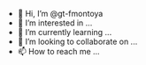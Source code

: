 - 👋 Hi, I’m @gt-fmontoya
- 👀 I’m interested in ...
- 🌱 I’m currently learning ...
- 💞️ I’m looking to collaborate on ...
- 📫 How to reach me ...

<!---
gt-fmontoya/gt-fmontoya is a ✨ special ✨ repository because its `README.md` (this file) appears on your GitHub profile.
You can click the Preview link to take a look at your changes.
--->
